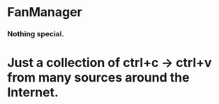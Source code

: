 # FanManager
### Nothing special. ###
# Just a collection of ctrl+c -> ctrl+v from many sources around the Internet.
